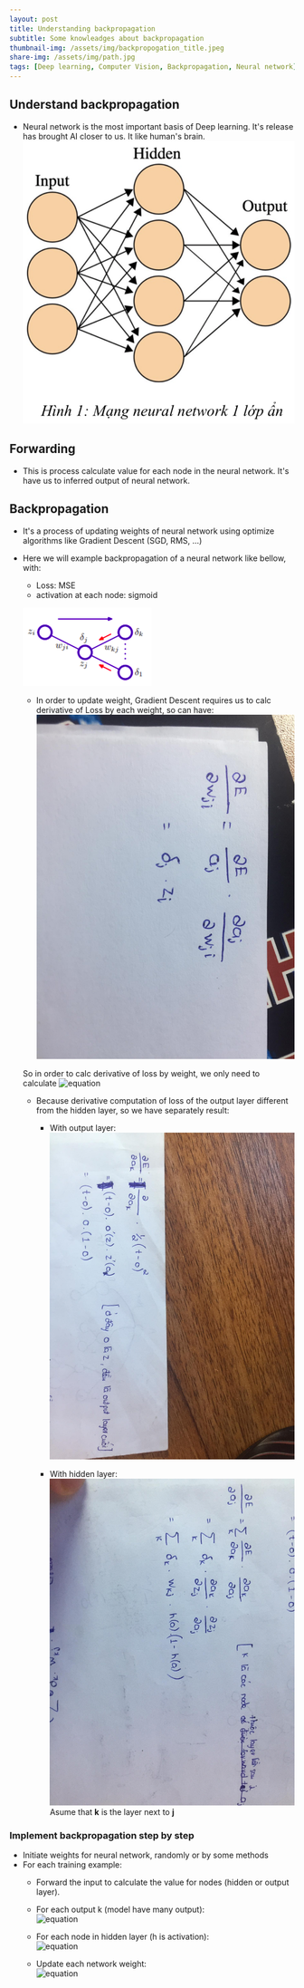 ```yaml
---
layout: post
title: Understanding backpropagation
subtitle: Some knowleadges about backpropagation
thumbnail-img: /assets/img/backpropogation_title.jpeg
share-img: /assets/img/path.jpg
tags: [Deep learning, Computer Vision, Backpropagation, Neural network]
---
```


## Understand backpropagation
- Neural network is the most important basis of Deep learning. It's release has brought AI closer to us. It like human's brain.
![](../assets/img/neural_network.png)

## Forwarding 
- This is process calculate value for each node in the neural network. It's have us to inferred output of neural network. 

## Backpropagation
- It's a process of updating weights of neural network using optimize algorithms like Gradient Descent (SGD, RMS, ...)
- Here we will example backpropagation of a neural network like bellow, with:
    - Loss: MSE
    - activation at each node: sigmoid  

    ![](../assets/img/backprob.png)


    - In order to update weight, Gradient Descent requires us to calc derivative of Loss by each weight, so can have:
    ![](../assets/img/backprob1.jpg)
    
    So in order to calc derivative of loss by weight, we only need to calculate ![equation](https://latex.codecogs.com/png.image?\dpi{110}&space;\bg_red&space;\inline&space;\delta&space;_{j}) 

    - Because derivative computation of loss of the output layer different from the hidden layer, so we have separately result:
        - With output layer:  
        ![](../assets/img/backprob2.jpg)

        - With hidden layer:
        ![](../assets/img/backprob3.jpg)
        Asume that **k** is the layer next to **j**
### Implement backpropagation step by step
- Initiate weights for neural network, randomly or by some methods
- For each training example:
    - Forward the input to calculate the value for nodes (hidden or output layer).
    - For each output k (model have many output):  
    ![equation](https://latex.codecogs.com/png.image?\dpi{110}&space;\bg_red&space;\inline&space;\delta&space;_{k}&space;=&space;o&space;*&space;(1-o)&space;*&space;(t-o))

    - For each node in hidden layer (h is activation):  
    ![equation](https://latex.codecogs.com/png.image?\dpi{110}&space;\bg_red&space;\inline&space;\delta&space;_{j}&space;=&space;\sum_{k}^{}&space;\delta&space;_{k}&space;*&space;w_{kj}&space;*&space;h'(a&space;_{j}))

    - Update each network weight:  
    ![equation](https://latex.codecogs.com/png.image?\dpi{110}&space;\bg_red&space;\inline&space;w&space;_{ji}&space;<-&space;w&space;_{ji}&space;&plus;&space;\eta&space;&space;*&space;\delta&space;_{j}&space;*&space;z&space;_{j})